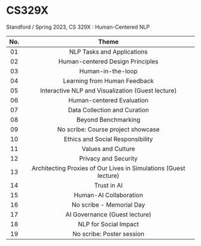 # CS329X
Standford / Spring 2023,  CS 329X : Human-Centered NLP


| No. | Theme |
|:-----:|:-------:|
|01| NLP Tasks and Applications |
|02| Human-centered Design Principles |
|03| Human-in-the-loop |
|04| Learning from Human Feedback |
|05| Interactive NLP and Visualization (Guest lecture) |
|06| Human-centered Evaluation |
|07| Data Collection and Curation |
|08| Beyond Benchmarking |
|09| No scribe: Course project showcase |
|10| Ethics and Social Responsibility |
|11| Values and Culture |
|12| Privacy and Security |
|13| Architecting Proxies of Our Lives in Simulations (Guest lecture) |
|14| Trust in AI |
|15| Human-AI Collaboration |
|16| No scribe - Memorial Day |
|17| AI Governance (Guest lecture) |
|18| NLP for Social Impact |
|19| No scribe: Poster session |